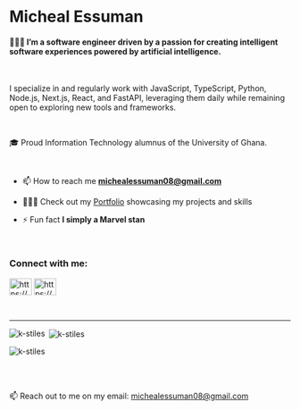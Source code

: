 <!-- <img width="2726" alt="github_banner" src="https://github.com/K-stiles/mule-server/assets/80682692/2af9b7e6-a9eb-41ca-9bd6-cc75bc5bd958"> -->

<br>
<br>

<h1 align="left">Micheal Essuman</h1>
<h4 align="left">
  👨🏽‍💻 I’m a software engineer driven by a passion for creating intelligent software experiences powered by artificial intelligence.
</h4>
<!-- My toolkit includes Next.js, Express.js, and Apollo GraphQL, which I wield with expertise and enthusiasm.</p>

<!-- GIF -->
<!-- <img align="right" alt="Coding" width="300" src="https://github.com/K-stiles/mule-server/assets/80682692/9e9227c9-980f-4b56-9542-b600f4d46e7e"> -->
<!-- GIF -->

<br>
<p> I specialize in and regularly work with JavaScript, TypeScript, Python, Node.js, Next.js, React, and FastAPI, leveraging them daily while remaining open to exploring new tools and frameworks. </p>

<br/>
<!-- <p align="left"> <img src="https://komarev.com/ghpvc/?username=k-stiles&label=Profile%20views&color=0e75b6&style=flat" alt="k-stiles" /> </p>  -->

<!-- - 🔭 I’m currently working on **iLoc**  -->

<!-- - 🌱 I’m currently learning **Microservices with GoLang**  -->

<!-- - 💡 I have an entrepreneurial spirit and love learning new technologies  -->

<!--  - 💬 Ask me about **NextJs, GraphQL, ExpressJs, GoLang**   -->
<p> 🎓 Proud Information Technology alumnus of the University of Ghana.</p>
<br/>
  
- 📫 How to reach me **michealessuman08@gmail.com**
  
- 🏋🏽‍♂️ Check out my [Portfolio](https://essuman-portfolio.vercel.app)  showcasing my projects and skills


- ⚡ Fun fact **I simply a Marvel stan**

<br>
<h3 align="left">Connect with me:</h3>
<p align="left">
<a href="https://www.linkedin.com/in/micheal-essuman-38146a259?utm_source=share&utm_campaign=share_via&utm_content=profile&utm_medium=ios_app" target="blank"><img align="center" src="https://raw.githubusercontent.com/rahuldkjain/github-profile-readme-generator/master/src/images/icons/Social/linked-in-alt.svg" alt="https://www.linkedin.com/in/micheal-essuman-38146a259?utm_source=share&utm_campaign=share_via&utm_content=profile&utm_medium=ios_app" height="30" width="40" /></a>
<a href="https://youtube.com/@kwakustiles4517?si=X8sHYY7089Lug5-W" target="blank"><img align="center" src="https://raw.githubusercontent.com/rahuldkjain/github-profile-readme-generator/master/src/images/icons/Social/youtube.svg" alt="https://youtube.com/@kwakustiles4517?si=X8sHYY7089Lug5-W" height="30" width="40" /></a>
</p>
<br>

<!-- 
<h3 align="left">Languages and Tools:</h3>
<p align="left"> <a href="https://aws.amazon.com/amplify/" target="_blank" rel="noreferrer"> <img src="https://docs.amplify.aws/assets/logo-dark.svg" alt="amplify" width="40" height="40"/> </a> <a href="https://angular.io" target="_blank" rel="noreferrer"> <img src="https://angular.io/assets/images/logos/angular/angular.svg" alt="angular" width="40" height="40"/> </a> <a href="https://www.chartjs.org" target="_blank" rel="noreferrer"> <img src="https://www.chartjs.org/media/logo-title.svg" alt="chartjs" width="40" height="40"/> </a> <a href="https://www.cypress.io" target="_blank" rel="noreferrer"> <img src="https://raw.githubusercontent.com/simple-icons/simple-icons/6e46ec1fc23b60c8fd0d2f2ff46db82e16dbd75f/icons/cypress.svg" alt="cypress" width="40" height="40"/> </a> <a href="https://www.docker.com/" target="_blank" rel="noreferrer"> <img src="https://raw.githubusercontent.com/devicons/devicon/master/icons/docker/docker-original-wordmark.svg" alt="docker" width="40" height="40"/> </a> <a href="https://expressjs.com" target="_blank" rel="noreferrer"> <img src="https://raw.githubusercontent.com/devicons/devicon/master/icons/express/express-original-wordmark.svg" alt="express" width="40" height="40"/> </a> <a href="https://www.figma.com/" target="_blank" rel="noreferrer"> <img src="https://www.vectorlogo.zone/logos/figma/figma-icon.svg" alt="figma" width="40" height="40"/> </a> <a href="https://git-scm.com/" target="_blank" rel="noreferrer"> <img src="https://www.vectorlogo.zone/logos/git-scm/git-scm-icon.svg" alt="git" width="40" height="40"/> </a> <a href="https://golang.org" target="_blank" rel="noreferrer"> <img src="https://raw.githubusercontent.com/devicons/devicon/master/icons/go/go-original.svg" alt="go" width="40" height="40"/> </a> <a href="https://grafana.com" target="_blank" rel="noreferrer"> <img src="https://www.vectorlogo.zone/logos/grafana/grafana-icon.svg" alt="grafana" width="40" height="40"/> </a> <a href="https://graphql.org" target="_blank" rel="noreferrer"> <img src="https://www.vectorlogo.zone/logos/graphql/graphql-icon.svg" alt="graphql" width="40" height="40"/> </a> <a href="https://jestjs.io" target="_blank" rel="noreferrer"> <img src="https://www.vectorlogo.zone/logos/jestjsio/jestjsio-icon.svg" alt="jest" width="40" height="40"/> </a> <a href="https://kafka.apache.org/" target="_blank" rel="noreferrer"> <img src="https://www.vectorlogo.zone/logos/apache_kafka/apache_kafka-icon.svg" alt="kafka" width="40" height="40"/> </a> <a href="https://www.linux.org/" target="_blank" rel="noreferrer"> <img src="https://raw.githubusercontent.com/devicons/devicon/master/icons/linux/linux-original.svg" alt="linux" width="40" height="40"/> </a> <a href="https://www.mongodb.com/" target="_blank" rel="noreferrer"> <img src="https://raw.githubusercontent.com/devicons/devicon/master/icons/mongodb/mongodb-original-wordmark.svg" alt="mongodb" width="40" height="40"/> </a> <a href="https://www.microsoft.com/en-us/sql-server" target="_blank" rel="noreferrer"> <img src="https://www.svgrepo.com/show/303229/microsoft-sql-server-logo.svg" alt="mssql" width="40" height="40"/> </a> <a href="https://nextjs.org/" target="_blank" rel="noreferrer"> <img src="https://cdn.worldvectorlogo.com/logos/nextjs-2.svg" alt="nextjs" width="40" height="40"/> </a> <a href="https://nodejs.org" target="_blank" rel="noreferrer"> <img src="https://raw.githubusercontent.com/devicons/devicon/master/icons/nodejs/nodejs-original-wordmark.svg" alt="nodejs" width="40" height="40"/> </a> <a href="https://www.postgresql.org" target="_blank" rel="noreferrer"> <img src="https://raw.githubusercontent.com/devicons/devicon/master/icons/postgresql/postgresql-original-wordmark.svg" alt="postgresql" width="40" height="40"/> </a> <a href="https://postman.com" target="_blank" rel="noreferrer"> <img src="https://www.vectorlogo.zone/logos/getpostman/getpostman-icon.svg" alt="postman" width="40" height="40"/> </a> <a href="https://redis.io" target="_blank" rel="noreferrer"> <img src="https://raw.githubusercontent.com/devicons/devicon/master/icons/redis/redis-original-wordmark.svg" alt="redis" width="40" height="40"/> </a> <a href="https://redux.js.org" target="_blank" rel="noreferrer"> <img src="https://raw.githubusercontent.com/devicons/devicon/master/icons/redux/redux-original.svg" alt="redux" width="40" height="40"/> </a> <a href="https://www.typescriptlang.org/" target="_blank" rel="noreferrer"> <img src="https://raw.githubusercontent.com/devicons/devicon/master/icons/typescript/typescript-original.svg" alt="typescript" width="40" height="40"/> </a> </p>

-->
---
<p><img align="left" src="https://github-readme-stats.vercel.app/api/top-langs?username=k-stiles&show_icons=true&locale=en&layout=compact&theme=tokyonight" alt="k-stiles" /></p>

<p>&nbsp;<img align="center" src="https://github-readme-stats.vercel.app/api?username=k-stiles&show_icons=true&locale=en&theme=tokyonight" alt="k-stiles" /></p>

<p><img align="center" src="https://github-readme-streak-stats.herokuapp.com/?user=k-stiles&&theme=tokyonight" alt="k-stiles" /></p>

<br>
<br>
 
<p>📫 Reach out to me on my email: <a href="mailto:michealessuman08@gmail.com">michealessuman08@gmail.com</a></p>
